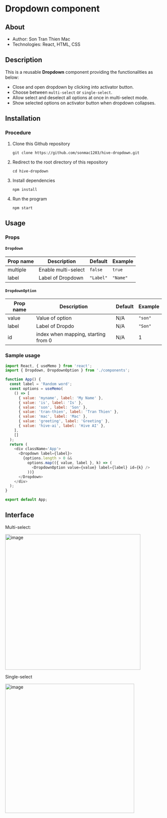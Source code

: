 # Dropdown component

## About

- Author: Son Tran Thien Mac
- Technologies: React, HTML, CSS

## Description

This is a reusable **Dropdown** component providing the functionalities as below:

- Close and open dropdown by clicking into activator button.
- Choose between `multi-select` or `single-select`.
- Allow select and deselect all options at once in multi-select mode.
- Show selected options on activator button when dropdown collapses.


## Installation

### Procedure

1.  Clone this Github repository

        git clone https://github.com/sonmac1203/hive-dropdown.git

2.  Redirect to the root directory of this repository

        cd hive-dropdown

3.  Install dependencies

        npm install

4.  Run the program

        npm start


## Usage

### Props

#### `Dropdown`

| Prop name | Description         | Default   | Example  |
|-----------|---------------------|-----------|----------|
| multiple  | Enable multi-select | `false`   | `true`   |
| label     | Label of Dropdown   | `"Label"` | `"Name"` |

#### `DropdownOption`

| Prop name | Description                         | Default | Example |
|-----------|-------------------------------------|---------|---------|
| value     | Value of option                     | N/A     | `"son"` |
| label     | Label of Dropdo                     | N/A     | `"Son"` |
| id        | index when mapping, starting from 0 | N/A     | 1       |

### Sample usage

```js
import React, { useMemo } from 'react';
import { Dropdown, DropdownOption } from './components';

function App() {
  const label = 'Random word';
  const options = useMemo(
    () => [
      { value: 'myname', label: 'My Name' },
      { value: 'is', label: 'Is' },
      { value: 'son', label: 'Son' },
      { value: 'tran-thien', label: 'Tran Thien' },
      { value: 'mac', label: 'Mac' },
      { value: 'greeting', label: 'Greeting' },
      { value: 'hive-ai', label: 'Hive AI' },
    ],
    []
  );
  return (
    <div className='App'>
      <Dropdown label={label}>
        {options.length > 0 &&
          options.map(({ value, label }, k) => (
            <DropdownOption value={value} label={label} id={k} />
          ))}
      </Dropdown>
    </div>
  );
}

export default App;

```

## Interface

Multi-select:

<img width="435" alt="image" src="https://user-images.githubusercontent.com/83494548/191630679-06f91180-1a0c-4eee-b509-f0801a7202a7.png">

Single-select

<img width="415" alt="image" src="https://user-images.githubusercontent.com/83494548/191630738-12572e35-a371-4ed7-9a31-442fbd2abb40.png">

